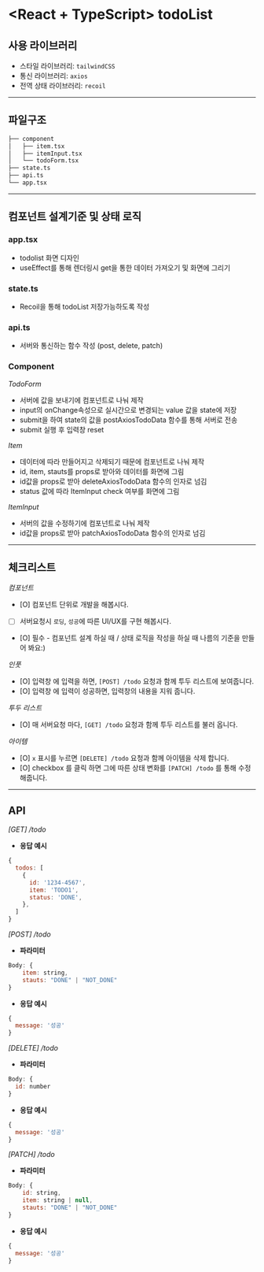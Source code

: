 # **<React + TypeScript> todoList**

## **사용 라이브러리**

- 스타일 라이브러리: `tailwindCSS`
- 통신 라이브러리: `axios`
- 전역 상태 라이브러리: `recoil`

---

## **파일구조**

```bash
├── component
│   ├── item.tsx
│   ├── itemInput.tsx
│   └── todoForm.tsx
├── state.ts
├── api.ts
└── app.tsx
```

---

## **컴포넌트 설계기준 및 상태 로직**

### **app.tsx**

- todolist 화면 디자인
- useEffect를 통해 렌더링시 get을 통한 데이터 가져오기 및 화면에 그리기

### **state.ts**

- Recoil을 통해 todoList 저장가능하도록 작성

### **api.ts**

- 서버와 통신하는 함수 작성 (post, delete, patch)

### **Component**

_TodoForm_

- 서버에 값을 보내기에 컴포넌트로 나눠 제작
- input의 onChange속성으로 실시간으로 변경되는 value 값을 state에 저장
- submit을 하여 state의 값을 postAxiosTodoData 함수를 통해 서버로 전송
- submit 실행 후 입력창 reset

_Item_

- 데이터에 따라 만들어지고 삭제되기 때문에 컴포넌트로 나눠 제작
- id, item, stauts를 props로 받아와 데이터를 화면에 그림
- id값을 props로 받아 deleteAxiosTodoData 함수의 인자로 넘김
- status 값에 따라 ItemInput check 여부를 화면에 그림

_ItemInput_

- 서버의 값을 수정하기에 컴포넌트로 나눠 제작
- id값을 props로 받아 patchAxiosTodoData 함수의 인자로 넘김

---

## **체크리스트**

_컴포넌트_

- [O] 컴포넌트 단위로 개발을 해봅시다.
- [ ] 서버요청시 `로딩`, `성공`에 따른 UI/UX를 구현 해봅시다.
- [O] 필수 - 컴포넌트 설계 하실 때 / 상태 로직을 작성을 하실 때 나름의 기준을 만들어 봐요:)

_인풋_

- [O] 입력창 에 입력을 하면, `[POST] /todo` 요청과 함께 투두 리스트에 보여줍니다.
- [O] 입력창 에 입력이 성공하면, 입력창의 내용을 지워 줍니다.

_투두 리스트_

- [O] 매 서버요청 마다, `[GET] /todo` 요청과 함께 투두 리스트를 불러 옵니다.

_아이템_

- [O] `x` 표시를 누르면 `[DELETE] /todo` 요청과 함께 아이템을 삭제 합니다.
- [O] checkbox 를 클릭 하면 그에 따른 상태 변화를 `[PATCH] /todo` 를 통해 수정 해줍니다.

---

## **API**

_[GET] /todo_

- **응답 예시**

```jsx
{
  todos: [
    {
      id: '1234-4567',
      item: 'TODO1',
      status: 'DONE',
    },
  ]
}
```

_[POST] /todo_

- **파라미터**

```jsx
Body: {
	item: string,
	stauts: "DONE" | "NOT_DONE"
}
```

- **응답 예시**

```jsx
{
  message: '성공'
}
```

_[DELETE] /todo_

- **파라미터**

```jsx
Body: {
  id: number
}
```

- **응답 예시**

```jsx
{
  message: '성공'
}
```

_[PATCH] /todo_

- **파라미터**

```jsx
Body: {
	id: string,
	item: string | null,
	stauts: "DONE" | "NOT_DONE"
}
```

- **응답 예시**

```jsx
{
  message: '성공'
}
```
